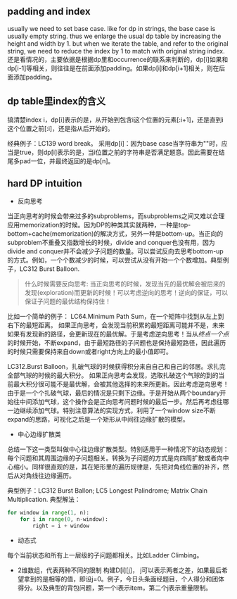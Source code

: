 ## padding and index
usually we need to set base case.
like for dp in strings, the base case is usually empty string. 
thus we enlarge the usual dp table by increasing the height and width by 1.
but when we iterate the table, and refer to the original string, we need to reduce the index by 1 to match with original string index.
还是看情况的，主要依据是根据dp里和occurrence的联系来判断的，dp[i]如果和dp[i-1]等相关，则往往是在前面添加padding。如果dp[i]和dp[i+1]相关，则在后面添加padding。

## dp table里index的含义
搞清楚index i，dp[i]表示的是，从开始到包含i这个位置的元素[:i+1]，还是直到i这个位置之前[:i]，还是指从后开始的。

经典例子：LC139 word break。
采用dp[i]：因为base case当字符串为""时，应当是true，则dp[i]表示的是，当i位置之前的字符串是否满足题意。因此需要在结尾多pad一位，并最终返回的是dp[n]。

## hard DP intuition

- 反向思考

当正向思考的时候会带来过多的subproblems，而subproblems之间又难以合理应用memorization的时候。因为DP的种类其实就两种，一种是top-bottom+cache(memorization)的解决方式，另外一种是bottom-up。当正向的subproblem不重叠又指数增长的时候，divide and conquer也没有用，因为divide and conquer并不会减少子问题的数量。可以尝试反向去思考bottom-up的方式。例如，一个个数减少的时候，可以尝试从没有开始一个个数增加。典型例子，LC312 Burst Balloon. 

> 什么时候需要反向思考: 当正向思考的时候，发现当先的最优解会被后来的发现(exploration)而更新的时候！可以考虑逆向的思考！逆向的保证，可以保证子问题的最优结构保持住！

比如一个简单的例子：
LC64.Minimum Path Sum，在一个矩阵中找到从左上到右下的最短距离。
如果正向思考，会发现当前积累的最短距离可能并不是，未来如果有发现新的路径，会更新现在的最优解。于是考虑逆向思考！当从*终点一个点*的时候开始，不断expand，由于最短路径的子问题也是保持最短路径，因此遍历的时候只需要保持来自down或者right方向上的最小值即可。

LC312.Burst Balloon，扎破气球的时候获得积分来自自己和自己的邻居。求扎完全部气球的时候的最大积分。
如果正向思考会发现，选取扎破这个气球的到的当前最大积分很可能不是最优解，会被其他选择的未来所更新。因此考虑逆向思考！由于是一个个扎破气球，最后的情况是只剩下边缘。于是开始从两个boundary开始往中间添加气球，这个操作会是正向思考问题时候的最后一步。然后再考虑往哪一边继续添加气球。特别注意算法的实现方式，利用了一个window size不断expand的思路，可视化之后是一个矩形从中间往边缘扩散的模型。

- 中心边缘扩散类

总结一下这一类型叫做中心往边缘扩散类型。特别适用于一种情况下的动态规划：每个问题和其周围边缘的子问题相关。转换为子问题的方式是向四周扩散或者向中心缩小。同样很直观的是，其在矩形里的遍历规律是，先把对角线位置的补齐，然后从对角线往边缘遍历。

典型例子：LC312 Burst Ballon; LC5 Longest Palindrome; Matrix Chain Multiplication.
典型解法：
```python
for window in range(1, n):
	for i in range(0, n-window):
    	right = i + window
```


- 动态式

每个当前状态和所有上一层级的子问题都相关。比如Ladder Climbing。

- 2维数组，代表两种不同的限制
构建D[i][j]， j可以表示两者之差，如果最后希望拿到的是相等的值，即设j=0。例子，今日头条面经题目，个人得分和团体得分。以及典型的背包问题，第一个i表示item，第二个j表示重量限制。